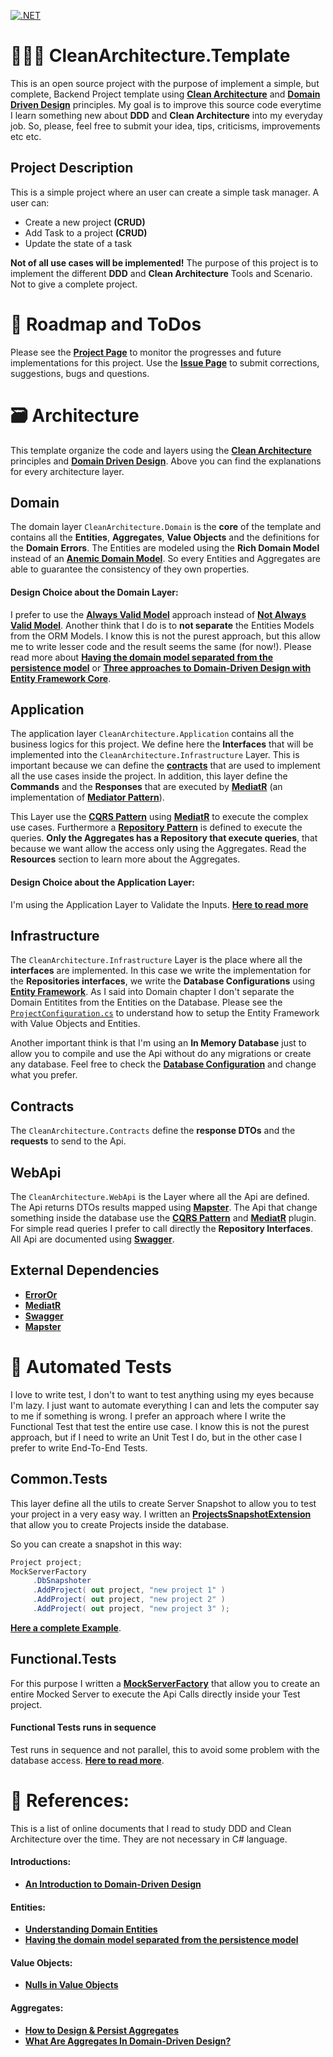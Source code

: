 [![.NET](https://github.com/kikutano/CleanArchitecture.Template/actions/workflows/dotnet.yml/badge.svg)](https://github.com/kikutano/CleanArchitecture.Template/actions/workflows/dotnet.yml)

# 👨🏽‍💻 CleanArchitecture.Template

This is an open source project with the purpose of implement a simple, but complete, Backend Project template using [**Clean Architecture**](https://blog.cleancoder.com/uncle-bob/2012/08/13/the-clean-architecture.html) and [**Domain Driven Design**](https://khalilstemmler.com/articles/domain-driven-design-intro/) principles.
My goal is to improve this source code everytime I learn something new about **DDD** and **Clean Architecture** into my everyday job.
So, please, feel free to submit your idea, tips, criticisms, improvements etc etc.

## Project Description
This is a simple project where an user can create a simple task manager. A user can:
- Create a new project **(CRUD)**
- Add Task to a project **(CRUD)**
- Update the state of a task

**Not of all use cases will be implemented!** The purpose of this project is to implement the different **DDD**
and **Clean Architecture** Tools and Scenario. Not to give a complete project.

# 📝 Roadmap and ToDos
Please see the [**Project Page**](https://github.com/users/kikutano/projects/2/views/1) to monitor the progresses and future implementations for this project.
Use the [**Issue Page**](https://github.com/kikutano/CleanArchitecture.Template/issues) to submit corrections, suggestions, bugs and questions.

# 🗃 Architecture
This template organize the code and layers using the [**Clean Architecture**](https://blog.cleancoder.com/uncle-bob/2012/08/13/the-clean-architecture.html) principles and  [**Domain Driven Design**](https://khalilstemmler.com/articles/domain-driven-design-intro/). Above you can find the explanations for every architecture layer.

## Domain
The domain layer ```CleanArchitecture.Domain``` is the **core** of the template and contains all the **Entities**, **Aggregates**, **Value Objects** and the definitions for the **Domain Errors**. The Entities are modeled using the **Rich Domain Model** instead of an [**Anemic Domain Model**](https://martinfowler.com/bliki/AnemicDomainModel.html). So every Entities and Aggregates are able to guarantee the consistency of they own properties.

#### Design Choice about the Domain Layer:
I prefer to use the [**Always Valid Model**](https://enterprisecraftsmanship.com/posts/always-valid-domain-model/) approach instead of [**Not Always Valid Model**](https://enterprisecraftsmanship.com/posts/always-valid-vs-not-always-valid-domain-model/). Another think that I do is to **not separate** the Entities Models from the ORM Models. I know this is not the purest approach, but this allow me to write lesser code and the result seems the same (for now!). Please read more about [**Having the domain model separated from the persistence model**](https://enterprisecraftsmanship.com/posts/having-the-domain-model-separate-from-the-persistence-model/) or [**Three approaches to Domain-Driven Design with Entity Framework Core**](https://www.thereformedprogrammer.net/three-approaches-to-domain-driven-design-with-entity-framework-core).

## Application
The application layer ```CleanArchitecture.Application``` contains all the business logics for this project. We define here the **Interfaces** that will be implemented into the ```CleanArchitecture.Infrastructure``` Layer. This is important because we can define the [**contracts**](https://medium.com/javarevisited/oop-good-practices-coding-to-the-interface-baea84fd60d3#:~:text=Simple%3A%20%E2%80%9CCoding%20to%20interfaces%2C,actual%20class%20with%20the%20implementation.) that are used to implement all the use cases inside the project. In addition, this layer define the **Commands** and the **Responses** that are executed by [**MediatR**](https://github.com/jbogard/MediatR) (an implementation of [**Mediator Pattern**](https://refactoring.guru/design-patterns/mediator)).

This Layer use the [**CQRS Pattern**](https://martinfowler.com/bliki/CQRS.html) using [**MediatR**](https://github.com/jbogard/MediatR) to execute the complex use cases. Furthermore a [**Repository Pattern**](https://learn.microsoft.com/en-us/dotnet/architecture/microservices/microservice-ddd-cqrs-patterns/infrastructure-persistence-layer-design) is defined to execute the queries. **Only the Aggregates has a Repository that execute queries**, that because we want allow the access only using the Aggregates. Read the **Resources** section to learn more about the  Aggregates.

#### Design Choice about the Application Layer:
I'm using the Application Layer to Validate the Inputs. [**Here to read more**](https://verraes.net/2015/02/form-command-model-validation/)

## Infrastructure
The ```CleanArchitecture.Infrastructure``` Layer is the place where all the **interfaces** are implemented. In this case we write the implementation for the **Repositories interfaces**, we write the **Database Configurations** using [**Entity Framework**](https://github.com/dotnet/efcore). As I said into Domain chapter I don't separate the Domain Entitites from the Entities on the Database. Please see the [```ProjectConfiguration.cs```](https://github.com/kikutano/CleanArchitecture.Template/blob/main/CleanArchitecture.Infrastructure/Persistence/EntityTypeConfigurations/ProjectConfiguration.cs) to understand how to setup the Entity Framework with Value Objects and Entities.

Another important think is that I'm using an **In Memory Database** just to allow you to compile and use the Api without do any migrations or create any database. Feel free to check the [**Database Configuration**](https://github.com/kikutano/CleanArchitecture.Template/blob/main/CleanArchitecture.Infrastructure/DependencyInjection.cs) and change what you prefer.

## Contracts
The ```CleanArchitecture.Contracts``` define the **response DTOs** and the **requests** to send to the Api. 

## WebApi
The ```CleanArchitecture.WebApi``` is the Layer where all the Api are defined. The Api returns DTOs results mapped using [**Mapster**](https://github.com/MapsterMapper/Mapster). The Api that change something inside the database use the [**CQRS Pattern**](https://martinfowler.com/bliki/CQRS.html) and [**MediatR**](https://github.com/jbogard/MediatR) plugin. For simple read queries I prefer to call directly the **Repository Interfaces**. All Api are documented using [**Swagger**](https://learn.microsoft.com/en-us/aspnet/core/tutorials/web-api-help-pages-using-swagger?view=aspnetcore-6.0).

## External Dependencies
- [**ErrorOr**](https://github.com/amantinband/error-or)
- [**MediatR**](https://github.com/jbogard/MediatR)
- [**Swagger**](https://learn.microsoft.com/en-us/aspnet/core/tutorials/web-api-help-pages-using-swagger?view=aspnetcore-6.0)
- [**Mapster**](https://github.com/MapsterMapper/Mapster)

# 🧪 Automated Tests
I love to write test, I don't to want to test anything using my eyes because I'm lazy. I just want to automate everything I can and lets the computer say to me if something is wrong. I prefer an approach where I write the Functional Test that test the entire use case. I know this is not the purest approach, but if I need to write an Unit Test I do, but in the other case I prefer to write End-To-End Tests. 

## Common.Tests
This layer define all the utils to create Server Snapshot to allow you to test your project in a very easy way. I written an [**ProjectsSnapshotExtension**](https://github.com/kikutano/CleanArchitecture.Template/blob/main/CleanArchitecture.Common.Tests/DatabaseSnapshot/ProjectsSnapshotExtension.cs) that allow you to create Projects inside the database.

So you can create a snapshot in this way:

```csharp
Project project;
MockServerFactory
     .DbSnapshoter
     .AddProject( out project, "new project 1" )
     .AddProject( out project, "new project 2" )
     .AddProject( out project, "new project 3" );
```

[**Here a complete Example**](https://github.com/kikutano/CleanArchitecture.Template/blob/main/CleanArchitecture.Functional.Tests/Projects/GetAll.cs).

## Functional.Tests
For this purpose I written a [**MockServerFactory**](https://github.com/kikutano/CleanArchitecture.Template/blob/main/CleanArchitecture.Functional.Tests/Common/MockServerFactory.cs) that allow you to create an entire Mocked Server to execute the Api Calls directly inside your Test project. 

#### Functional Tests runs in sequence
Test runs in sequence and not parallel, this to avoid some problem with the database access. [**Here to read more**](https://stackoverflow.com/questions/1408175/execute-unit-tests-serially-rather-than-in-parallel).

# 📖 References:
This is a list of online documents that I read to study DDD and Clean Architecture over the time. They are not necessary in C# language. 
#### Introductions:
- [**An Introduction to Domain-Driven Design**](https://khalilstemmler.com/articles/domain-driven-design-intro)

#### Entities:
- [**Understanding Domain Entities**](https://khalilstemmler.com/articles/typescript-domain-driven-design/entities/)
- [**Having the domain model separated from the persistence model**](https://enterprisecraftsmanship.com/posts/having-the-domain-model-separate-from-the-persistence-model/)

#### Value Objects:
- [**Nulls in Value Objects**](https://enterprisecraftsmanship.com/posts/nulls-in-value-objects/)

#### Aggregates:
- [**How to Design & Persist Aggregates**](https://khalilstemmler.com/articles/typescript-domain-driven-design/aggregate-design-persistence/)
- [**What Are Aggregates In Domain-Driven Design?**](https://www.jamesmichaelhickey.com/domain-driven-design-aggregates/)
